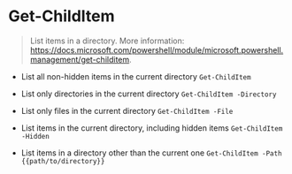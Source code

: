# Get-ChildItem
> List items in a directory.
> More information: <https://docs.microsoft.com/powershell/module/microsoft.powershell.management/get-childitem>.

- List all non-hidden items in the current directory
`Get-ChildItem`

- List only directories in the current directory
`Get-ChildItem -Directory`

- List only files in the current directory
`Get-ChildItem -File`

- List items in the current directory, including hidden items
`Get-ChildItem -Hidden`

- List items in a directory other than the current one
`Get-ChildItem -Path {{path/to/directory}}`
